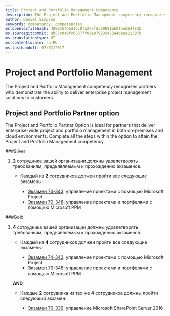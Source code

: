 ```yaml
---
title: Project and Portfolio Management Competency
description: The Project and Portfolio Management competency recognizes partners who demonstrate the ability to deliver enterprise project management solutions to customers.
author: Daniel Simpson
keywords: competency, competencies
ms.openlocfilehash: 489825fd6d16c8fa275fdc89691bb9f5ebb4f83b
ms.sourcegitcommit: 8b55c0a9fc63577f09a97923c453e4daea21397b
ms.translationtype: HT
ms.contentlocale: ru-RU
ms.lasthandoff: 07/07/2017
---
```

# <a name="project-and-portfolio-management"></a>Project and Portfolio Management 
The Project and Portfolio Management competency recognizes partners who demonstrate the ability to deliver enterprise project management solutions to customers.

## <a name="project-and-portfolio-partner-option"></a>Project and Portfolio Partner option
The Project and Portfolio Partner Option is ideal for partners that deliver enterprise-wide project and portfolio management in both on-premises and cloud environments. Complete all the steps within the option to attain the Project and Portfolio Management competency.

###<a name="silver"></a>Silver
1. **2** сотрудника вашей организации должны удовлетворять требованиям, предъявляемым к прохождению экзаменов.

    - Каждый из **2** сотрудников должен пройти все следующие экзамены:

        * [Экзамен 74-343](https://www.microsoft.com/en-us/learning/exam-74-343.aspx): управление проектами с помощью Microsoft Project
        * [Экзамен 70-348](https://www.microsoft.com/en-us/learning/exam-70-348.aspx): управление проектами и портфелями с помощью Microsoft PPM

###<a name="gold"></a>Gold
1. **4** сотрудника вашей организации должны удовлетворять требованиям, предъявляемым к прохождению экзаменов.

    - Каждый из **4** сотрудников должен пройти все следующие экзамены:

        * [Экзамен 74-343](https://www.microsoft.com/en-us/learning/exam-74-343.aspx): управление проектами с помощью Microsoft Project
        * [Экзамен 70-348](https://www.microsoft.com/en-us/learning/exam-70-348.aspx): управление проектами и портфелями с помощью Microsoft PPM

    **AND** 

    - Каждые **2** сотрудника из тех же **4** сотрудников должны пройти следующий экзамен:

        *  [Экзамен 70-339](https://www.microsoft.com/en-us/learning/exam-70-339.aspx): управление Microsoft SharePoint Server 2016
